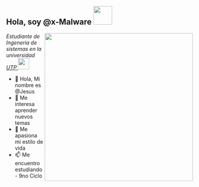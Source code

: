 <h2> Hola, soy  @x-Malware <img src = "https://media.giphy.com/media/mGcNjsfWAjY5AEZNw6/giphy.gif" width = "50"> </h2>
<img align = 'right' src = "https://miro.medium.com/max/680/1*IRGHmiGsa16stedQvIaZfw.gif" width = "400">
<p> <em> Estudiante de Ingeneria de sistemas en la universidad <a href="https://www.utp.edu.pe/"> UTP </a> <img src = "https://upload.wikimedia.org/wikipedia/commons/thumb/5/50/Utplogonuevo.svg/1280px-Utplogonuevo.svg.png" width =" 30 ">
</em> </p>




- 👋 Hola, Mi nombre es @Jesus
- 👀 Me interesa aprender nuevos temas
- 🌱 Me apasiona mi estilo de vida
- 📫 Me encuentro estudiando - 9no Ciclo

<!---
x-Malware/x-Malware is a ✨ special ✨ repository because its `README.md` (this file) appears on your GitHub profile.
You can click the Preview link to take a look at your changes.
--->

